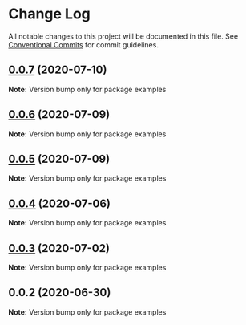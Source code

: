 # Change Log

All notable changes to this project will be documented in this file.
See [Conventional Commits](https://conventionalcommits.org) for commit guidelines.

## [0.0.7](https://github.com/tambium/saruni-ui/compare/examples@0.0.6...examples@0.0.7) (2020-07-10)

**Note:** Version bump only for package examples





## [0.0.6](https://github.com/tambium/saruni-ui/compare/examples@0.0.5...examples@0.0.6) (2020-07-09)

**Note:** Version bump only for package examples





## [0.0.5](https://github.com/tambium/saruni-ui/compare/examples@0.0.4...examples@0.0.5) (2020-07-09)

**Note:** Version bump only for package examples





## [0.0.4](https://github.com/tambium/saruni-ui/compare/examples@0.0.3...examples@0.0.4) (2020-07-06)

**Note:** Version bump only for package examples





## [0.0.3](https://github.com/tambium/saruni-ui/compare/examples@0.0.2...examples@0.0.3) (2020-07-02)

**Note:** Version bump only for package examples





## 0.0.2 (2020-06-30)

**Note:** Version bump only for package examples
